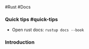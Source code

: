 #Rust #Docs

### Quick tips #quick-tips
- Open rust docs: ``rustup docs --book``

### Introduction

